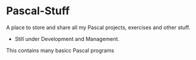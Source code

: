 # Pascal-Stuff

A place to store and share all my Pascal projects, exercises and other stuff.

- Still under Development and Management.

This contains many basicc Pascal programs 
